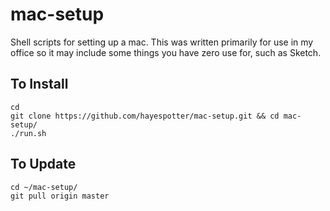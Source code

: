 # mac-setup
Shell scripts for setting up a mac. This was written primarily for use in my office so it may include some things you have zero use for, such as Sketch. 

## To Install
	cd
	git clone https://github.com/hayespotter/mac-setup.git && cd mac-setup/
	./run.sh

## To Update
	cd ~/mac-setup/
	git pull origin master
